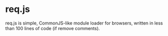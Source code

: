 # req.js

req.js is simple, CommonJS-like module loader for browsers, written in less than 100 lines of code (if remove comments).
